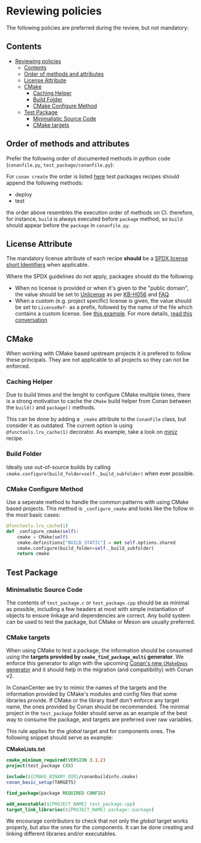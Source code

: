 # Reviewing policies

The following policies are preferred during the review, but not mandatory:

<!-- toc -->
## Contents

- [Reviewing policies](#reviewing-policies)
  - [Contents](#contents)
  - [Order of methods and attributes](#order-of-methods-and-attributes)
  - [License Attribute](#license-attribute)
  - [CMake](#cmake)
    - [Caching Helper](#caching-helper)
    - [Build Folder](#build-folder)
    - [CMake Configure Method](#cmake-configure-method)
  - [Test Package](#test-package)
    - [Minimalistic Source Code](#minimalistic-source-code)
    - [CMake targets](#cmake-targets)

## Order of methods and attributes

Prefer the following order of documented methods in python code (`conanfile.py`, `test_package/conanfile.py`):

For `conan create` the order is listed [here](https://docs.conan.io/en/latest/reference/commands/creator/create.html#methods-execution-order)
test packages recipes should append the following methods:

- deploy
- test

the order above resembles the execution order of methods on CI. therefore, for instance, `build` is always executed before `package` method, so `build` should appear before the
`package` in `conanfile.py`.

## License Attribute

The mandatory license attribute of each recipe **should** be a [SPDX license](https://spdx.org/licenses/) [short Identifiers](https://spdx.dev/ids/) when applicable.

Where the SPDX guidelines do not apply, packages should do the following:

- When no license is provided or when it's given to the "public domain", the value should be set to [Unlicense](https://spdx.org/licenses/Unlicense) as per [KB-H056](../error_knowledge_base.md#kb-h056-license-public-domain) and [FAQ](../faqs.md#what-license-should-i-use-for-public-domain).
- When a custom (e.g. project specific) license is given, the value should be set to `LicenseRef-` as a prefix, followed by the name of the file which contains a custom license. See [this example](https://github.com/conan-io/conan-center-index/blob/e604534bbe0ef56bdb1f8513b83404eff02aebc8/recipes/fft/all/conanfile.py#L8). For more details, [read this conversation](https://github.com/conan-io/conan-center-index/pull/4928/files#r596216206)

## CMake

When working with CMake based upstream projects it is prefered to follow these principals. They are not applicable to all projects so they can not be enforced.

### Caching Helper

Due to build times and the lenght to configure CMake multiple times, there is a strong motivation to cache the `CMake` build helper from Conan between the `build()` and `package()` methods.

This can be done by adding a `_cmake` attribute to the `ConanFile` class, but consider it as outdated. The current option is using `@functools.lru_cache(1)` decorator.
As example, take a look on [miniz](https://github.com/conan-io/conan-center-index/blob/16780f87ad3db3be81323ddafc668145e4348513/recipes/miniz/all/conanfile.py#L57) recipe.

### Build Folder

Ideally use out-of-source builds by calling `cmake.configure(build_folder=self._build_subfolder)` when ever possible.

### CMake Configure Method

Use a seperate method to handle the common patterns with using CMake based projects. This method is `_configure_cmake` and looks like the follow in the most basic cases:

```py
@functools.lru_cache(1)
def _configure_cmake(self):
    cmake = CMake(self)
    cmake.definitions["BUILD_STATIC"] = not self.options.shared
    cmake.configure(build_folder=self._build_subfolder)
    return cmake
```

## Test Package

### Minimalistic Source Code

The contents of `test_package.c` or `test_package.cpp` should be as minimal as possible, including a few headers at most with simple
instantiation of objects to ensure linkage and dependencies are correct. Any build system can be used to test the package, but
CMake or Meson are usually preferred.

### CMake targets

When using CMake to test a package, the information should be consumed using the **targets provided by `cmake_find_package_multi` generator**. We
enforce this generator to align with the upcoming
[Conan's new `CMakeDeps` generator](https://docs.conan.io/en/latest/reference/conanfile/tools/cmake/cmakedeps.html?highlight=cmakedeps)
and it should help in the migration (and compatibility) with Conan v2.

In ConanCenter we try to mimic the names of the targets and the information provided by CMake's modules and config files that some libraries
provide. If CMake or the library itself don't enforce any target name, the ones provided by Conan should be recommended. The minimal project
in the `test_package` folder should serve as an example of the best way to consume the package, and targets are preferred over raw variables.

This rule applies for the _global_ target and for components ones. The following snippet should serve as example:

**CMakeLists.txt**
```cmake
cmake_minimum_required(VERSION 3.1.2)
project(test_package CXX)

include(${CMAKE_BINARY_DIR}/conanbuildinfo.cmake)
conan_basic_setup(TARGETS)

find_package(package REQUIRED CONFIG)

add_executable(${PROJECT_NAME} test_package.cpp)
target_link_libraries(${PROJECT_NAME} package::package)
```

We encourage contributors to check that not only the _global_ target works properly, but also the ones for the components. It can be
done creating and linking different libraries and/or executables.
